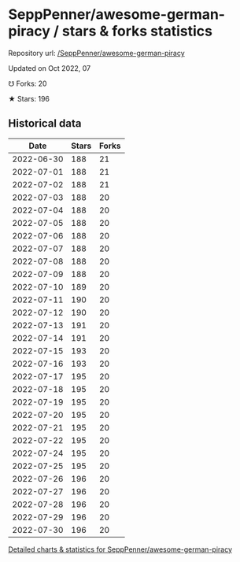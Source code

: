 # SeppPenner/awesome-german-piracy / stars & forks statistics

Repository url: [/SeppPenner/awesome-german-piracy](https://github.com/SeppPenner/awesome-german-piracy)

Updated on Oct 2022, 07

☋ Forks: 20

★ Stars: 196

## Historical data
| Date | Stars | Forks |
|------|-------|-------|
| 2022-06-30 | 188 | 21 | 
| 2022-07-01 | 188 | 21 | 
| 2022-07-02 | 188 | 21 | 
| 2022-07-03 | 188 | 20 | 
| 2022-07-04 | 188 | 20 | 
| 2022-07-05 | 188 | 20 | 
| 2022-07-06 | 188 | 20 | 
| 2022-07-07 | 188 | 20 | 
| 2022-07-08 | 188 | 20 | 
| 2022-07-09 | 188 | 20 | 
| 2022-07-10 | 189 | 20 | 
| 2022-07-11 | 190 | 20 | 
| 2022-07-12 | 190 | 20 | 
| 2022-07-13 | 191 | 20 | 
| 2022-07-14 | 191 | 20 | 
| 2022-07-15 | 193 | 20 | 
| 2022-07-16 | 193 | 20 | 
| 2022-07-17 | 195 | 20 | 
| 2022-07-18 | 195 | 20 | 
| 2022-07-19 | 195 | 20 | 
| 2022-07-20 | 195 | 20 | 
| 2022-07-21 | 195 | 20 | 
| 2022-07-22 | 195 | 20 | 
| 2022-07-24 | 195 | 20 | 
| 2022-07-25 | 195 | 20 | 
| 2022-07-26 | 196 | 20 | 
| 2022-07-27 | 196 | 20 | 
| 2022-07-28 | 196 | 20 | 
| 2022-07-29 | 196 | 20 | 
| 2022-07-30 | 196 | 20 | 


[Detailed charts & statistics for SeppPenner/awesome-german-piracy](https://reviewgithub.com/rep/SeppPenner/awesome-german-piracy)
